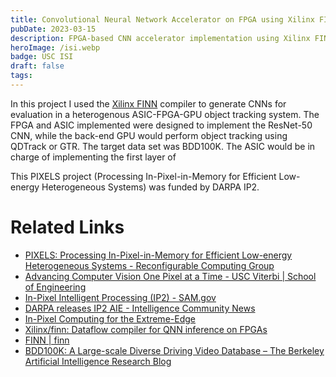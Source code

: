 ```yaml
---
title: Convolutional Neural Network Accelerator on FPGA using Xilinx FINN
pubDate: 2023-03-15
description: FPGA-based CNN accelerator implementation using Xilinx FINN framework for high-performance neural network inference
heroImage: /isi.webp
badge: USC ISI
draft: false
tags:
---
```


In this project I used the [Xilinx FINN](https://github.com/Xilinx/finn) compiler to generate CNNs for evaluation in a heterogenous ASIC-FPGA-GPU object tracking system. The FPGA and ASIC implemented were designed to implement the ResNet-50 CNN, while the back-end GPU would perform object tracking using QDTrack or GTR. The target data set was BDD100K. The ASIC would be in charge of implementing the first layer of 

This PIXELS project (Processing In-Pixel-in-Memory for Efficient Low-energy Heterogeneous Systems) was funded by DARPA IP2. 


# Related Links
- [PIXELS: Processing In-Pixel-in-Memory for Efficient Low-energy Heterogeneous Systems - Reconfigurable Computing Group](https://www.isi.edu/research-groups-rcg/projects/current-projects/pixels/)
- [Advancing Computer Vision One Pixel at a Time - USC Viterbi | School of Engineering](https://viterbischool.usc.edu/news/2023/05/advancing-computer-vision-one-pixel-at-a-time/)
- [In-Pixel Intelligent Processing (IP2) - SAM.gov](https://sam.gov/opp/64ae26eed1f446588bf2bdc5e1e2c936/view)
- [DARPA releases IP2 AIE - Intelligence Community News](https://intelligencecommunitynews.com/darpa-releases-ip2-aie/)
- [In-Pixel Computing for the Extreme-Edge](https://eri-summit.darpa.mil/docs/ERISummit2023/Slides/Day2/Jacob_Ajey_USC%20ISI.pdf)
- [Xilinx/finn: Dataflow compiler for QNN inference on FPGAs](https://github.com/Xilinx/finn)
- [FINN | finn](https://xilinx.github.io/finn/)
- [BDD100K: A Large-scale Diverse Driving Video Database – The Berkeley Artificial Intelligence Research Blog](https://bair.berkeley.edu/blog/2018/05/30/bdd/)

<!-- - https://bdd-data.berkeley.edu/ --> 

<!--
This project focuses on implementing a high-performance Convolutional Neural Network (CNN) accelerator on FPGA using the Xilinx FINN framework. The work demonstrates how FPGAs can be leveraged to achieve efficient neural network inference for edge computing applications.

## Project Overview

The CNN accelerator utilizes the Xilinx FINN (Fast, Scalable Quantized Neural Network Inference) framework to deploy quantized neural networks on FPGA hardware. This approach enables:

- **High-Performance Inference**: Optimized CNN execution on FPGA fabric
- **Low-Power Operation**: Efficient power consumption for edge applications
- **Scalable Architecture**: Configurable design for different CNN models
- **Real-Time Processing**: Low-latency inference capabilities

## Technical Approach

### Xilinx FINN Framework

FINN provides:
- **Quantized Network Support**: Support for low-precision neural networks
- **Hardware Generation**: Automated FPGA implementation from neural network models
- **Optimization Tools**: Performance and resource optimization capabilities
- **Deployment Pipeline**: Complete flow from training to FPGA deployment

### FPGA Implementation

The accelerator design includes:
- **Dataflow Architecture**: Streaming-based processing for high throughput
- **Memory Optimization**: Efficient on-chip and off-chip memory utilization
- **Pipeline Optimization**: Multi-stage pipeline for concurrent processing
- **Resource Management**: Optimal use of FPGA resources (DSPs, BRAMs, LUTs)

## Applications

This CNN accelerator technology enables:

- **Computer Vision**: Real-time image classification and object detection
- **Edge AI**: On-device machine learning inference
- **Autonomous Systems**: Vision processing for robotics and automotive applications
- **IoT Devices**: Intelligent sensor processing with low power consumption

## Performance Benefits

The FPGA implementation provides:

- **Reduced Latency**: Hardware acceleration for faster inference
- **Energy Efficiency**: Lower power consumption compared to GPU implementations
- **Customization**: Tailored hardware for specific CNN architectures
- **Scalability**: Configurable design for different performance requirements

## Future Enhancements

Potential improvements include:
- Support for additional CNN architectures
- Integration with other Xilinx AI tools
- Extended precision support
- Multi-model concurrent execution

This project demonstrates the potential for FPGA-based neural network acceleration, providing a foundation for deploying sophisticated AI capabilities in resource-constrained environments.
-->